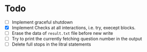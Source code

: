 # Todo

- [ ] Implement graceful shutdown
- [x] Implement Checks at all interactions, i.e. try, execept blocks.
- [ ] Erase the data of `result.txt` file before new write
- [ ] Try to print the currently fetching question number in the output
- [ ] Delete full stops in the litral statements
